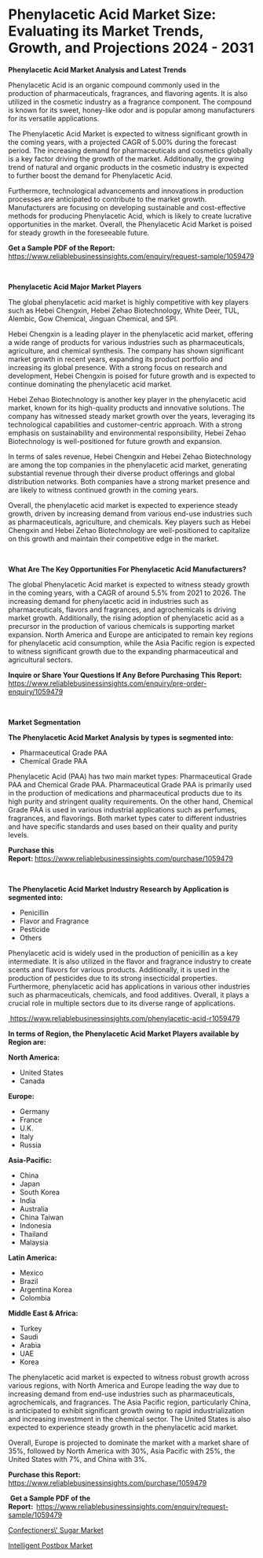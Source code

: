 <p><h1>Phenylacetic Acid Market Size: Evaluating its Market Trends, Growth, and Projections 2024 - 2031</h1></p><p><strong>Phenylacetic Acid Market Analysis and Latest Trends</strong></p>
<p><p>Phenylacetic Acid is an organic compound commonly used in the production of pharmaceuticals, fragrances, and flavoring agents. It is also utilized in the cosmetic industry as a fragrance component. The compound is known for its sweet, honey-like odor and is popular among manufacturers for its versatile applications.</p><p>The Phenylacetic Acid Market is expected to witness significant growth in the coming years, with a projected CAGR of 5.00% during the forecast period. The increasing demand for pharmaceuticals and cosmetics globally is a key factor driving the growth of the market. Additionally, the growing trend of natural and organic products in the cosmetic industry is expected to further boost the demand for Phenylacetic Acid.</p><p>Furthermore, technological advancements and innovations in production processes are anticipated to contribute to the market growth. Manufacturers are focusing on developing sustainable and cost-effective methods for producing Phenylacetic Acid, which is likely to create lucrative opportunities in the market. Overall, the Phenylacetic Acid Market is poised for steady growth in the foreseeable future.</p></p>
<p><strong>Get a Sample PDF of the Report:&nbsp;</strong> <a href="https://www.reliablebusinessinsights.com/enquiry/request-sample/1059479">https://www.reliablebusinessinsights.com/enquiry/request-sample/1059479</a></p>
<p>&nbsp;</p>
<p><strong>Phenylacetic Acid Major Market Players</strong></p>
<p><p>The global phenylacetic acid market is highly competitive with key players such as Hebei Chengxin, Hebei Zehao Biotechnology, White Deer, TUL, Alembic, Gow Chemical, Jinguan Chemical, and SPI. </p><p>Hebei Chengxin is a leading player in the phenylacetic acid market, offering a wide range of products for various industries such as pharmaceuticals, agriculture, and chemical synthesis. The company has shown significant market growth in recent years, expanding its product portfolio and increasing its global presence. With a strong focus on research and development, Hebei Chengxin is poised for future growth and is expected to continue dominating the phenylacetic acid market.</p><p>Hebei Zehao Biotechnology is another key player in the phenylacetic acid market, known for its high-quality products and innovative solutions. The company has witnessed steady market growth over the years, leveraging its technological capabilities and customer-centric approach. With a strong emphasis on sustainability and environmental responsibility, Hebei Zehao Biotechnology is well-positioned for future growth and expansion.</p><p>In terms of sales revenue, Hebei Chengxin and Hebei Zehao Biotechnology are among the top companies in the phenylacetic acid market, generating substantial revenue through their diverse product offerings and global distribution networks. Both companies have a strong market presence and are likely to witness continued growth in the coming years.</p><p>Overall, the phenylacetic acid market is expected to experience steady growth, driven by increasing demand from various end-use industries such as pharmaceuticals, agriculture, and chemicals. Key players such as Hebei Chengxin and Hebei Zehao Biotechnology are well-positioned to capitalize on this growth and maintain their competitive edge in the market.</p></p>
<p>&nbsp;</p>
<p><strong>What Are The Key Opportunities For Phenylacetic Acid Manufacturers?</strong></p>
<p><p>The global Phenylacetic Acid market is expected to witness steady growth in the coming years, with a CAGR of around 5.5% from 2021 to 2026. The increasing demand for phenylacetic acid in industries such as pharmaceuticals, flavors and fragrances, and agrochemicals is driving market growth. Additionally, the rising adoption of phenylacetic acid as a precursor in the production of various chemicals is supporting market expansion. North America and Europe are anticipated to remain key regions for phenylacetic acid consumption, while the Asia Pacific region is expected to witness significant growth due to the expanding pharmaceutical and agricultural sectors.</p></p>
<p><strong>Inquire or Share Your Questions If Any Before Purchasing This Report:</strong> <a href="https://www.reliablebusinessinsights.com/enquiry/pre-order-enquiry/1059479">https://www.reliablebusinessinsights.com/enquiry/pre-order-enquiry/1059479</a></p>
<p>&nbsp;</p>
<p><strong>Market Segmentation</strong></p>
<p><strong>The Phenylacetic Acid Market Analysis by types is segmented into:</strong></p>
<p><ul><li>Pharmaceutical Grade PAA</li><li>Chemical Grade PAA</li></ul></p>
<p><p>Phenylacetic Acid (PAA) has two main market types: Pharmaceutical Grade PAA and Chemical Grade PAA. Pharmaceutical Grade PAA is primarily used in the production of medications and pharmaceutical products due to its high purity and stringent quality requirements. On the other hand, Chemical Grade PAA is used in various industrial applications such as perfumes, fragrances, and flavorings. Both market types cater to different industries and have specific standards and uses based on their quality and purity levels.</p></p>
<p><strong>Purchase this Report:&nbsp;</strong><a href="https://www.reliablebusinessinsights.com/purchase/1059479">https://www.reliablebusinessinsights.com/purchase/1059479</a></p>
<p>&nbsp;</p>
<p><strong>The Phenylacetic Acid Market Industry Research by Application is segmented into:</strong></p>
<p><ul><li>Penicillin</li><li>Flavor and Fragrance</li><li>Pesticide</li><li>Others</li></ul></p>
<p><p>Phenylacetic acid is widely used in the production of penicillin as a key intermediate. It is also utilized in the flavor and fragrance industry to create scents and flavors for various products. Additionally, it is used in the production of pesticides due to its strong insecticidal properties. Furthermore, phenylacetic acid has applications in various other industries such as pharmaceuticals, chemicals, and food additives. Overall, it plays a crucial role in multiple sectors due to its diverse range of applications.</p></p>
<p><a href="https://www.reliablebusinessinsights.com/phenylacetic-acid-r1059479">&nbsp;https://www.reliablebusinessinsights.com/phenylacetic-acid-r1059479</a></p>
<p><strong>In terms of Region, the Phenylacetic Acid Market Players available by Region are:</strong></p>
<p>
    <p> <strong> North America: </strong>
        <ul>
            <li>United States</li>
            <li>Canada</li>
        </ul>
        </p> 
    <p> <strong> Europe: </strong>
        <ul>
            <li>Germany</li>
            <li>France</li>
            <li>U.K.</li>
            <li>Italy</li>
            <li>Russia</li>
        </ul>
        </p> 
    <p> <strong> Asia-Pacific: </strong>
        <ul>
            <li>China</li>
            <li>Japan</li>
            <li>South Korea</li>
            <li>India</li>
            <li>Australia</li>
            <li>China Taiwan</li>
            <li>Indonesia</li>
            <li>Thailand</li>
            <li>Malaysia</li>
        </ul>
        </p> 
    <p> <strong> Latin America: </strong>
        <ul>
            <li>Mexico</li>
            <li>Brazil</li>
            <li>Argentina Korea</li>
            <li>Colombia</li>
        </ul>
        </p> 
    <p> <strong> Middle East & Africa: </strong>
        <ul>
            <li>Turkey</li>
            <li>Saudi</li>
            <li>Arabia</li>
            <li>UAE</li>
            <li>Korea</li>
        </ul>
    </p>
    </p>
<p><p>The phenylacetic acid market is expected to witness robust growth across various regions, with North America and Europe leading the way due to increasing demand from end-use industries such as pharmaceuticals, agrochemicals, and fragrances. The Asia Pacific region, particularly China, is anticipated to exhibit significant growth owing to rapid industrialization and increasing investment in the chemical sector. The United States is also expected to experience steady growth in the phenylacetic acid market. </p><p>Overall, Europe is projected to dominate the market with a market share of 35%, followed by North America with 30%, Asia Pacific with 25%, the United States with 7%, and China with 3%.</p></p>
<p><strong>Purchase this Report: </strong><a href="https://www.reliablebusinessinsights.com/purchase/1059479">https://www.reliablebusinessinsights.com/purchase/1059479</a></p>
<p>&nbsp;<strong>Get a Sample PDF of the Report:&nbsp;&nbsp;</strong><a href="https://www.reliablebusinessinsights.com/enquiry/request-sample/1059479">https://www.reliablebusinessinsights.com/enquiry/request-sample/1059479</a></p>
<p><strong></strong></p>
<p><p><a href="https://github.com/HenrietteMills1/Market-Research-Report-List-2/blob/main/confectioners-sugar-market.md">Confectioners\' Sugar Market</a></p><p><a href="https://github.com/alexxisgm/Market-Research-Report-List-1/blob/main/intelligent-postbox-market.md">Intelligent Postbox Market</a></p></p>